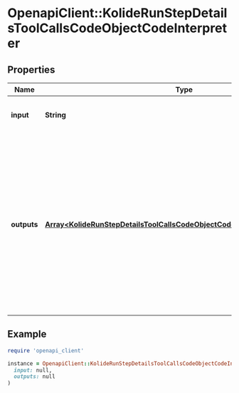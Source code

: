 # OpenapiClient::KolideRunStepDetailsToolCallsCodeObjectCodeInterpreter

## Properties

| Name | Type | Description | Notes |
| ---- | ---- | ----------- | ----- |
| **input** | **String** | The input to the Code Interpreter tool call. |  |
| **outputs** | [**Array&lt;KolideRunStepDetailsToolCallsCodeObjectCodeInterpreterOutputsInner&gt;**](KolideRunStepDetailsToolCallsCodeObjectCodeInterpreterOutputsInner.md) | The outputs from the Code Interpreter tool call. Code Interpreter can output one or more items, including text (&#x60;logs&#x60;) or images (&#x60;image&#x60;). Each of these are represented by a different object type. |  |

## Example

```ruby
require 'openapi_client'

instance = OpenapiClient::KolideRunStepDetailsToolCallsCodeObjectCodeInterpreter.new(
  input: null,
  outputs: null
)
```

